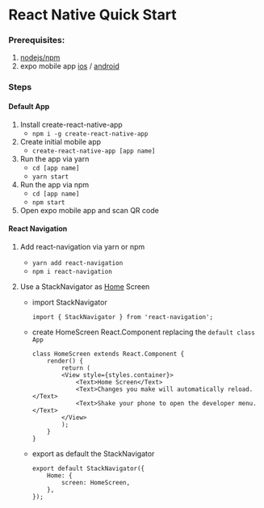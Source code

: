 React Native Quick Start
========================

### Prerequisites:

1. [nodejs/npm](https://nodejs.org/en/)
2. expo mobile app [ios](https://itunes.apple.com/app/apple-store/id982107779) / [android](https://play.google.com/store/apps/details?id=host.exp.exponent)

### Steps

#### Default App

1. Install create-react-native-app
    - `npm i -g create-react-native-app`
2. Create initial mobile app
    - `create-react-native-app [app name]`
3. Run the app via yarn
    - `cd [app name]`
    - `yarn start`
4. Run the app via npm
    - `cd [app name]`
    - `npm start`
5. Open expo mobile app and scan QR code

#### React Navigation

1. Add react-navigation via yarn or npm
    - `yarn add react-navigation`
    - `npm i react-navigation`

2. Use a StackNavigator as [Home](https://reactnavigation.org/docs/hello-react-navigation.html) Screen
    - import StackNavigator
        ```
        import { StackNavigator } from 'react-navigation';
        ```

    - create HomeScreen React.Component replacing the `default class App`
        ```
        class HomeScreen extends React.Component {
            render() {
                return (
                <View style={styles.container}>
                    <Text>Home Screen</Text>
                    <Text>Changes you make will automatically reload.</Text>
                    <Text>Shake your phone to open the developer menu.</Text>
                </View>
                );
            }
        }
        ```
    - export as default the StackNavigator
        ```
        export default StackNavigator({
            Home: {
                screen: HomeScreen,
            },
        });
        ```